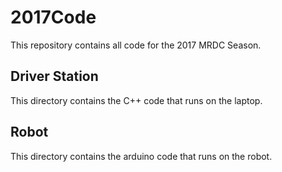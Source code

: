 # 2017Code
This repository contains all code for the 2017 MRDC Season.

## Driver Station
This directory contains the C++ code that runs on the laptop.

## Robot
This directory contains the arduino code that runs on the robot.
